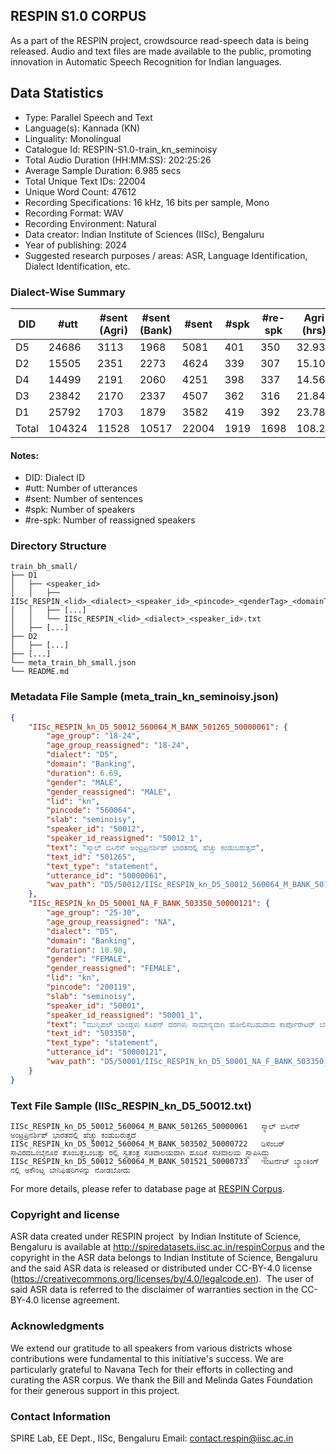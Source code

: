 ## RESPIN S1.0 CORPUS ##

As a part of the RESPIN project, crowdsource read-speech data is being released. Audio and text files
are made available to the public, promoting innovation in Automatic Speech Recognition for Indian languages.

## Data Statistics ##

- Type: Parallel Speech and Text
- Language(s): Kannada (KN)
- Linguality: Monolingual
- Catalogue Id: RESPIN-S1.0-train_kn_seminoisy
- Total Audio Duration (HH:MM:SS): 202:25:26
- Average Sample Duration: 6.985 secs
- Total Unique Text IDs: 22004
- Unique Word Count: 47612
- Recording Specifications: 16 kHz, 16 bits per sample, Mono
- Recording Format: WAV
- Recording Environment: Natural
- Data creator: Indian Institute of Sciences (IISc), Bengaluru
- Year of publishing: 2024
- Suggested research purposes / areas: ASR, Language Identification, Dialect Identification, etc.

### Dialect-Wise Summary ###
| DID   | #utt | #sent (Agri) | #sent (Bank) | #sent | #spk | #re-spk | Agri (hrs) | Bank (hrs) | Total (hrs) |
|-------|------|--------------|--------------|-------|------|---------|------------|------------|-------------|
| D5 | 24686 | 3113 | 1968 | 5081 | 401 | 350 | 32.93 | 19.61 | 52.54 |
| D2 | 15505 | 2351 | 2273 | 4624 | 339 | 307 | 15.10 | 14.64 | 29.74 |
| D4 | 14499 | 2191 | 2060 | 4251 | 398 | 337 | 14.56 | 12.15 | 26.71 |
| D3 | 23842 | 2170 | 2337 | 4507 | 362 | 316 | 21.84 | 23.69 | 45.53 |
| D1 | 25792 | 1703 | 1879 | 3582 | 419 | 392 | 23.78 | 24.12 | 47.91 |
| Total | 104324 | 11528 | 10517 | 22004 | 1919 | 1698 | 108.21 | 94.21 | 202.42 |



#### Notes:
- DID: Dialect ID
- #utt: Number of utterances
- #sent: Number of sentences
- #spk: Number of speakers
- #re-spk: Number of reassigned speakers

### Directory Structure ###
```
train_bh_small/
├── D1
│   ├── <speaker_id>
│   │   ├── IISc_RESPIN_<lid>_<dialect>_<speaker_id>_<pincode>_<genderTag>_<domainTag>_<text_id>_<uttid>.wav
│   │   ├── [...]
│   │   └── IISc_RESPIN_<lid>_<dialect>_<speaker_id>.txt
│   ├── [...]
├── D2
│   ├── [...]
├── [...]
└── meta_train_bh_small.json
└── README.md
```

### Metadata File Sample (meta_train_kn_seminoisy.json) ###

```json
{
    "IISc_RESPIN_kn_D5_50012_560064_M_BANK_501265_50000061": {
        "age_group": "18-24",
        "age_group_reassigned": "18-24",
        "dialect": "D5",
        "domain": "Banking",
        "duration": 6.69,
        "gender": "MALE",
        "gender_reassigned": "MALE",
        "lid": "kn",
        "pincode": "560064",
        "slab": "seminoisy",
        "speaker_id": "50012",
        "speaker_id_reassigned": "50012_1",
        "text": "ಸ್ಮಾಲ್ ಬಿಸಿನೆಸ್ ಅಂಟ್ರಪ್ರಿನರ್ಶಿಪ್ ಭಾರತದಲ್ಲಿ ಹೆಚ್ಚು ಕಂಡುಬರುತ್ತದೆ",
        "text_id": "501265",
        "text_type": "statement",
        "utterance_id": "50000061",
        "wav_path": "D5/50012/IISc_RESPIN_kn_D5_50012_560064_M_BANK_501265_50000061.wav"
    },
    "IISc_RESPIN_kn_D5_50001_NA_F_BANK_503350_50000121": {
        "age_group": "25-30",
        "age_group_reassigned": "NA",
        "dialect": "D5",
        "domain": "Banking",
        "duration": 10.98,
        "gender": "FEMALE",
        "gender_reassigned": "FEMALE",
        "lid": "kn",
        "pincode": "200119",
        "slab": "seminoisy",
        "speaker_id": "50001",
        "speaker_id_reassigned": "50001_1",
        "text": "ಮುನ್ಸಿಪಲ್ ಬಾಂಡ್ಗಳು ಕೂಪನ್ ದರಗಳು ಸಾಮಾನ್ಯವಾಗಿ ಹೋಲಿಸಬಹುದಾದ ಕಾರ್ಪೊರೇಟರ್ ಬಾಂಡ್ಗಳಿಗಿಂತ ಕಡಿಮೆ ಇರುತ್ತೆ",
        "text_id": "503350",
        "text_type": "statement",
        "utterance_id": "50000121",
        "wav_path": "D5/50001/IISc_RESPIN_kn_D5_50001_NA_F_BANK_503350_50000121.wav"
    }
}
```

### Text File Sample (IISc_RESPIN_kn_D5_50012.txt) ###
```
IISc_RESPIN_kn_D5_50012_560064_M_BANK_501265_50000061	ಸ್ಮಾಲ್ ಬಿಸಿನೆಸ್ ಅಂಟ್ರಪ್ರಿನರ್ಶಿಪ್ ಭಾರತದಲ್ಲಿ ಹೆಚ್ಚು ಕಂಡುಬರುತ್ತದೆ
IISc_RESPIN_kn_D5_50012_560064_M_BANK_503502_50000722	ಡಿಸೆಂಬರ್ ಸಾವಿರದಒಂಬೈನೂರ ತೊಂಬತ್ತಒಂಬತ್ತು ರಲ್ಲಿ ಸ್ವತಂತ್ರ ಸಚಿವಾಲಯವಾಗಿ ಹೂಡಿಕೆ ಸಚಿವಾಲಯ ಸ್ಥಾಪಿಸಿದ್ದ್ರು
IISc_RESPIN_kn_D5_50012_560064_M_BANK_501521_50000733	ಇಂಟರ್ನೆಟ್ ಬ್ಯಾಂಕಿಂಗ್ ನಲ್ಲಿ ಅಕೌಂಟ್ನ ಬೇನಿಫಿಷರಿಗಳನ್ನು ನೋಡಬೋದು
```

For more details, please refer to database page at [RESPIN Corpus](http://spiredatasets.iisc.ac.in/respinCorpus).

### Copyright and license ###

ASR data created under RESPIN project  by Indian Institute of Science, Bengaluru is available
at http://spiredatasets.iisc.ac.in/respinCorpus and the copyright in the ASR data belongs to
Indian Institute of Science, Bengaluru and the said ASR data is released or distributed under
CC-BY-4.0 license (https://creativecommons.org/licenses/by/4.0/legalcode.en).  The user of
said ASR data is referred to the disclaimer of warranties section in the CC-BY-4.0 license
agreement.


### Acknowledgments ###

We extend our gratitude to all speakers from various districts whose contributions were fundamental to this initiative's success.
We are particularly grateful to Navana Tech for their efforts in collecting and curating the ASR corpus.
We thank the Bill and Melinda Gates Foundation for their generous support in this project.

### Contact Information ###

SPIRE Lab, EE Dept., IISc, Bengaluru
Email: contact.respin@iisc.ac.in